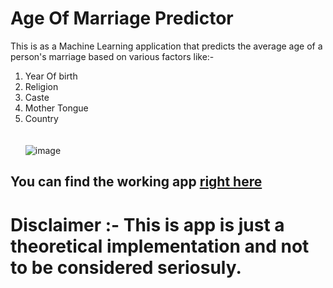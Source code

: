 # Age Of Marriage Predictor
This is as a Machine Learning application that predicts the average age of a person's marriage based on various factors like:-<br>
1. Year Of birth<br>
2. Religion<br>
3. Caste<br>
4. Mother Tongue<br>
5. Country<br>
<br><br>
![image](https://user-images.githubusercontent.com/75354390/114501392-8ac96e80-9c47-11eb-8648-c5e97801295b.png)

## You can find the working app [right here](https://fun-age-predictor.herokuapp.com/)
# Disclaimer :- This is app is just a theoretical implementation and not to be considered seriosuly. 
